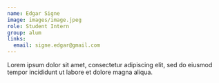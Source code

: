 ```yaml
---
name: Edgar Signe
image: images/image.jpeg
role: Student Intern
group: alum
links:
  email: signe.edgar@gmail.com
---
```


Lorem ipsum dolor sit amet, consectetur adipiscing elit, sed do eiusmod tempor incididunt ut labore et dolore magna aliqua.
